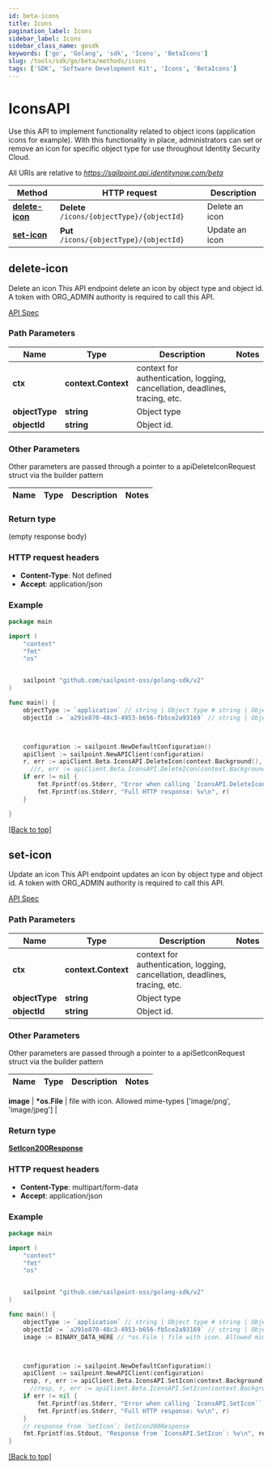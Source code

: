 ```yaml
---
id: beta-icons
title: Icons
pagination_label: Icons
sidebar_label: Icons
sidebar_class_name: gosdk
keywords: ['go', 'Golang', 'sdk', 'Icons', 'BetaIcons']
slug: /tools/sdk/go/beta/methods/icons
tags: ['SDK', 'Software Development Kit', 'Icons', 'BetaIcons']
---
```


# IconsAPI

Use this API to implement functionality related to object icons (application icons for example). With this functionality in place, administrators can set or remove an icon for specific object type for use throughout Identity Security Cloud.

All URIs are relative to *https://sailpoint.api.identitynow.com/beta*

| Method | HTTP request | Description |
| --- | --- | --- |
| [**delete-icon**](#delete-icon) | **Delete** `/icons/{objectType}/{objectId}` | Delete an icon |
| [**set-icon**](#set-icon) | **Put** `/icons/{objectType}/{objectId}` | Update an icon |

## delete-icon

Delete an icon This API endpoint delete an icon by object type and object id. A token with ORG_ADMIN authority is required to call this API.

[API Spec](https://developer.sailpoint.com/docs/api/beta/delete-icon)

### Path Parameters

| Name | Type | Description | Notes |
| --- | --- | --- | --- |
| **ctx** | **context.Context** | context for authentication, logging, cancellation, deadlines, tracing, etc. |
| **objectType** | **string** | Object type |
| **objectId** | **string** | Object id. |

### Other Parameters

Other parameters are passed through a pointer to a apiDeleteIconRequest struct via the builder pattern

| Name | Type | Description | Notes |
| ---- | ---- | ----------- | ----- |

### Return type

(empty response body)

### HTTP request headers

- **Content-Type**: Not defined
- **Accept**: application/json

### Example

```go
package main

import (
	"context"
	"fmt"
	"os"


	sailpoint "github.com/sailpoint-oss/golang-sdk/v2"
)

func main() {
    objectType := `application` // string | Object type # string | Object type
    objectId := `a291e870-48c3-4953-b656-fb5ce2a93169` // string | Object id. # string | Object id.



    configuration := sailpoint.NewDefaultConfiguration()
    apiClient := sailpoint.NewAPIClient(configuration)
    r, err := apiClient.Beta.IconsAPI.DeleteIcon(context.Background(), objectType, objectId).Execute()
	  //r, err := apiClient.Beta.IconsAPI.DeleteIcon(context.Background(), objectType, objectId).Execute()
    if err != nil {
	    fmt.Fprintf(os.Stderr, "Error when calling `IconsAPI.DeleteIcon``: %v\n", err)
	    fmt.Fprintf(os.Stderr, "Full HTTP response: %v\n", r)
    }

}
```

[[Back to top]](#)

## set-icon

Update an icon This API endpoint updates an icon by object type and object id. A token with ORG_ADMIN authority is required to call this API.

[API Spec](https://developer.sailpoint.com/docs/api/beta/set-icon)

### Path Parameters

| Name | Type | Description | Notes |
| --- | --- | --- | --- |
| **ctx** | **context.Context** | context for authentication, logging, cancellation, deadlines, tracing, etc. |
| **objectType** | **string** | Object type |
| **objectId** | **string** | Object id. |

### Other Parameters

Other parameters are passed through a pointer to a apiSetIconRequest struct via the builder pattern

| Name | Type | Description | Notes |
| ---- | ---- | ----------- | ----- |

**image** | **\*os.File** | file with icon. Allowed mime-types [&#39;image/png&#39;, &#39;image/jpeg&#39;] |

### Return type

[**SetIcon200Response**](../models/set-icon200-response)

### HTTP request headers

- **Content-Type**: multipart/form-data
- **Accept**: application/json

### Example

```go
package main

import (
	"context"
	"fmt"
	"os"


	sailpoint "github.com/sailpoint-oss/golang-sdk/v2"
)

func main() {
    objectType := `application` // string | Object type # string | Object type
    objectId := `a291e870-48c3-4953-b656-fb5ce2a93169` // string | Object id. # string | Object id.
    image := BINARY_DATA_HERE // *os.File | file with icon. Allowed mime-types ['image/png', 'image/jpeg'] # *os.File | file with icon. Allowed mime-types ['image/png', 'image/jpeg']



    configuration := sailpoint.NewDefaultConfiguration()
    apiClient := sailpoint.NewAPIClient(configuration)
    resp, r, err := apiClient.Beta.IconsAPI.SetIcon(context.Background(), objectType, objectId).Image(image).Execute()
	  //resp, r, err := apiClient.Beta.IconsAPI.SetIcon(context.Background(), objectType, objectId).Image(image).Execute()
    if err != nil {
	    fmt.Fprintf(os.Stderr, "Error when calling `IconsAPI.SetIcon``: %v\n", err)
	    fmt.Fprintf(os.Stderr, "Full HTTP response: %v\n", r)
    }
    // response from `SetIcon`: SetIcon200Response
    fmt.Fprintf(os.Stdout, "Response from `IconsAPI.SetIcon`: %v\n", resp)
}
```

[[Back to top]](#)
